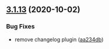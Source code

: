 ## [3.1.13](https://github.com/googlemaps/google-maps-services-js/compare/v3.1.12...v3.1.13) (2020-10-02)


### Bug Fixes

* remove changelog plugin ([aa234db](https://github.com/googlemaps/google-maps-services-js/commit/aa234db33dacbfd62709728d58d4fdb10b22baf7))
